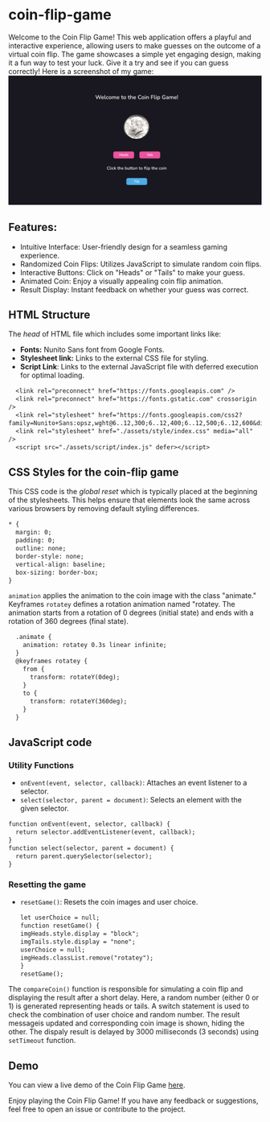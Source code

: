 # coin-flip-game
Welcome to the Coin Flip Game! This web application offers a playful and interactive experience, allowing users to make guesses on the outcome of a virtual coin flip. The game showcases a simple yet engaging design, making it a fun way to test your luck. Give it a try and see if you can guess correctly!
Here is a screenshot of my game: ![Coin Flip Game](./assets/img/coin-flip-ss.png)

## Features:
- Intuitive Interface: User-friendly design for a seamless gaming experience.
- Randomized Coin Flips: Utilizes JavaScript to simulate random coin flips.
- Interactive Buttons: Click on "Heads" or "Tails" to make your guess.
- Animated Coin: Enjoy a visually appealing coin flip animation.
- Result Display: Instant feedback on whether your guess was correct.

## HTML Structure
The *head* of HTML file which includes some important links like:
- **Fonts:** Nunito Sans font from Google Fonts.
- **Stylesheet link:** Links to the external CSS file for styling.
- **Script Link**: Links to the external JavaScript file with deferred execution for optimal loading.
```
  <link rel="preconnect" href="https://fonts.googleapis.com" />
  <link rel="preconnect" href="https://fonts.gstatic.com" crossorigin />
  <link rel="stylesheet" href="https://fonts.googleapis.com/css2?family=Nunito+Sans:opsz,wght@6..12,300;6..12,400;6..12,500;6..12,600&display=swap"/>
  <link rel="stylesheet" href="./assets/style/index.css" media="all" />
  <script src="./assets/script/index.js" defer></script>
```

## CSS Styles for the coin-flip game
This CSS code is the *global reset* which is typically placed at the beginning of the stylesheets. This helps ensure that elements look the same across various browsers by removing default styling differences.
```
* {
  margin: 0;
  padding: 0;
  outline: none;
  border-style: none;
  vertical-align: baseline;
  box-sizing: border-box;
}
```

`animation` applies the animation to the coin image with the class "animate."
Keyframes `rotatey` defines a rotation animation named "rotatey. The animation starts from a rotation of 0 degrees (initial state) and ends with a rotation of 360 degrees (final state).
```
  .animate {
    animation: rotatey 0.3s linear infinite;
  }
  @keyframes rotatey {
    from {
      transform: rotateY(0deg);
    }
    to {
      transform: rotateY(360deg);
    }
  }
```

## JavaScript code
### Utility Functions
- `onEvent(event, selector, callback)`: Attaches an event listener to a selector.
- `select(selector, parent = document)`: Selects an element with the given selector.
```
function onEvent(event, selector, callback) {
  return selector.addEventListener(event, callback);
}
function select(selector, parent = document) {
  return parent.querySelector(selector);
}
```
### Resetting the game
- `resetGame()`: Resets the coin images and user choice.
  ```
  let userChoice = null;
  function resetGame() {
  imgHeads.style.display = "block";
  imgTails.style.display = "none";
  userChoice = null;
  imgHeads.classList.remove("rotatey");
  }
  resetGame();
  ```

The `compareCoin()` function is responsible for simulating a coin flip and displaying the result after a short delay. Here, a random number (either 0 or 1) is generated representing heads or tails. A switch statement is used to check the combination of user choice and random number. The result messageis updated and corresponding coin image is shown, hiding the other. The dispaly result is delayed by 3000 milliseconds (3 seconds) using `setTimeout` function.

## Demo
You can view a live demo of the Coin Flip Game [here](https://gurlinkaur23.github.io/coin-flip-game/).

Enjoy playing the Coin Flip Game! If you have any feedback or suggestions, feel free to open an issue or contribute to the project.



